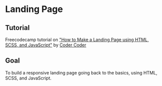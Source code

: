 # Landing Page

## Tutorial
Freecodecamp tutorial on ["How to Make a Landing Page using HTML, SCSS, and JavaScript"](https://www.youtube.com/watch?v=aoQ6S1a32j8&t=577s) by [Coder Coder](https://www.youtube.com/channel/UCzNf0liwUzMN6_pixbQlMhQ)

## Goal
To build a responsive landing page going back to the basics, using HTML, SCSS, and JavaScript. 

